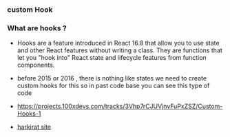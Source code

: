 ### custom Hook 

### What are hooks ? 
- Hooks are a feature introduced in React 16.8 that allow you to use state and other React features without writing a class. They are functions that let you "hook into" React state and lifecycle features from function components.

- before 2015 or 2016 , there is nothing like states we need to create custom hooks for this so in past code base you can see this type of code

- https://projects.100xdevs.com/tracks/3Vhp7rCJUVjnvFuPxZSZ/Custom-Hooks-1

- [harkirat site](https://projects.100xdevs.com/tracks/3Vhp7rCJUVjnvFuPxZSZ/Custom-Hooks-1)